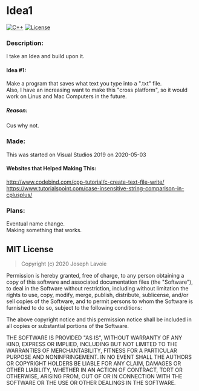 # Idea1
[![C++](https://img.shields.io/badge/language-C%2B%2B-%23f34b7d.svg?style=plastic)](https://en.wikipedia.org/wiki/C%2B%2B)
[![License](https://img.shields.io/github/license/danielkrupinski/Osiris.svg?style=plastic)](LICENSE)

### Description:
I take an Idea and build upon it.

#### Idea #1:
Make a program that saves what text you type into a ".txt" file.  
Also, I have an increasing want to make this "cross platform", so it would work on Linus and Mac Computers in the future.

##### Reason:
Cus why not.

### Made:
This was started on Visual Studios 2019 on 2020-05-03

#### Websites that Helped Making This:
http://www.codebind.com/cpp-tutorial/c-create-text-file-write/
https://www.tutorialspoint.com/case-insensitive-string-comparison-in-cplusplus/

### Plans:
Eventual name change.  
Making something that works.

## MIT License

> Copyright (c) 2020 Joseph Lavoie

Permission is hereby granted, free of charge, to any person obtaining a copy
of this software and associated documentation files (the "Software"), to deal
in the Software without restriction, including without limitation the rights
to use, copy, modify, merge, publish, distribute, sublicense, and/or sell
copies of the Software, and to permit persons to whom the Software is
furnished to do so, subject to the following conditions:

The above copyright notice and this permission notice shall be included in all
copies or substantial portions of the Software.

THE SOFTWARE IS PROVIDED "AS IS", WITHOUT WARRANTY OF ANY KIND, EXPRESS OR
IMPLIED, INCLUDING BUT NOT LIMITED TO THE WARRANTIES OF MERCHANTABILITY,
FITNESS FOR A PARTICULAR PURPOSE AND NONINFRINGEMENT. IN NO EVENT SHALL THE
AUTHORS OR COPYRIGHT HOLDERS BE LIABLE FOR ANY CLAIM, DAMAGES OR OTHER
LIABILITY, WHETHER IN AN ACTION OF CONTRACT, TORT OR OTHERWISE, ARISING FROM,
OUT OF OR IN CONNECTION WITH THE SOFTWARE OR THE USE OR OTHER DEALINGS IN THE
SOFTWARE.
